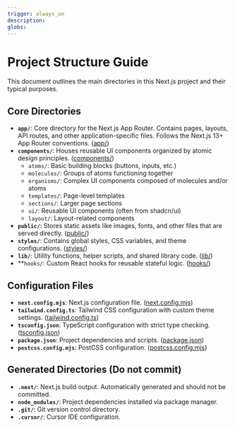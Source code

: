 ```yaml
---
trigger: always_on
description: 
globs: 
---
```

# Project Structure Guide

This document outlines the main directories in this Next.js project and their typical purposes.

## Core Directories

* **`app/`**: Core directory for the Next.js App Router. Contains pages, layouts, API routes, and other application-specific files. Follows the Next.js 13+ App Router conventions. ([app/](mdc:app))
* **`components/`**: Houses reusable UI components organized by atomic design principles. ([components/](mdc:components))
  * `atoms/`: Basic building blocks (buttons, inputs, etc.)
  * `molecules/`: Groups of atoms functioning together
  * `organisms/`: Complex UI components composed of molecules and/or atoms
  * `templates/`: Page-level templates
  * `sections/`: Larger page sections
  * `ui/`: Reusable UI components (often from shadcn/ui)
  * `layout/`: Layout-related components
* **`public/`**: Stores static assets like images, fonts, and other files that are served directly. ([public/](mdc:public))
* **`styles/`**: Contains global styles, CSS variables, and theme configurations. ([styles/](mdc:styles))
* **`lib/`**: Utility functions, helper scripts, and shared library code. ([lib/](mdc:lib))
* **`hooks/`: Custom React hooks for reusable stateful logic. ([hooks/](mdc:hooks))

## Configuration Files

* **`next.config.mjs`**: Next.js configuration file. ([next.config.mjs](mdc:next.config.mjs))
* **`tailwind.config.ts`**: Tailwind CSS configuration with custom theme settings. ([tailwind.config.ts](mdc:tailwind.config.ts))
* **`tsconfig.json`**: TypeScript configuration with strict type checking. ([tsconfig.json](mdc:tsconfig.json))
* **`package.json`**: Project dependencies and scripts. ([package.json](mdc:package.json))
* **`postcss.config.mjs`**: PostCSS configuration. ([postcss.config.mjs](mdc:postcss.config.mjs))

## Generated Directories (Do not commit)

* **`.next/`**: Next.js build output. Automatically generated and should not be committed.
* **`node_modules/`**: Project dependencies installed via package manager.
* **`.git/`**: Git version control directory.
* **`.cursor/`**: Cursor IDE configuration.

